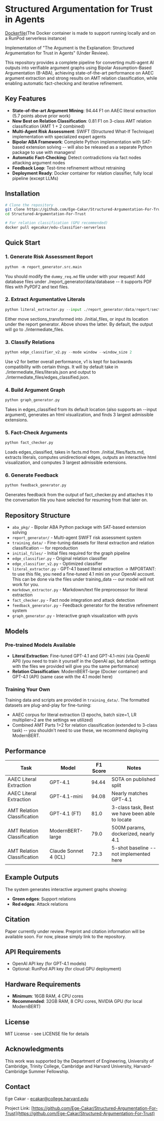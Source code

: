 # Structured Argumentation for Trust in Agents

[Dockerfile](https://hub.docker.com/r/egecakar/edu-classifier-serverless)(The Docker container is made to support running locally and on a RunPod serverless instance)

Implementation of "The Argument is the Explanation: Structured Argumentation for Trust in Agents" (Under Review).

This repository provides a complete pipeline for converting multi-agent AI outputs into verifiable argument graphs using Bipolar Assumption-Based Argumentation (B-ABA), achieving state-of-the-art performance on AAEC argument extraction and strong results on AMT relation classification, while enabling automatic fact-checking and iterative refinement.

## Key Features

- **State-of-the-art Argument Mining**: 94.44 F1 on AAEC literal extraction (5.7 points above prior work)
- **New Best on Relation Classification**: 0.81 F1 on 3-class AMT relation classification (AMT 1 + 2 combined)
- **Multi-Agent Risk Assessment**: SWIFT (Structured What-If Technique) implementation with specialized expert agents
- **Bipolar ABA Framework**: Complete Python implementation with SAT-based extension solving -- will also be released as a separate Python package to use with managers!
- **Automatic Fact-Checking**: Detect contradictions via fact nodes attacking argument nodes
- **Feedback Loop**: Test-time refinement without retraining
- **Deployment Ready**: Docker container for relation classifier, fully local pipeline (except LLMs)

## Installation

```bash
# Clone the repository
git clone https://github.com/Ege-Cakar/Structured-Argumentation-For-Trust.git
cd Structured-Argumentation-For-Trust

# For relation classification (GPU recommended)
docker pull egecakar/edu-classifier-serverless
```

## Quick Start

### 1. Generate Risk Assessment Report
```python
python -m report_generator.src.main
```
You should modify the `dummy_req.md` file under with your request! Add database files under ./report_generator/data/database -- it supports PDF files with PyPDF2 and text files.

### 2. Extract Argumentative Literals
```python
python literal_extractor.py --input ./report_generator/data/report/sections_transformed.json
```
Either move sections_transformed into ./initial_files, or input its location under the report generator. Above shows the latter. By default, the output will go to ./intermediate_files.

### 3. Classify Relations
```python
python edge_classifier_v2.py --mode window --window_size 2
```
Use v2 for better overall performance, v1 is kept for backwards compatibility with certain things. It will by default take in ./intermediate_files/literals.json and output to ./intermediate_files/edges_classified.json.

### 4. Build Argument Graph
```python
python graph_generator.py 
```
Takes in edges_classified from its default location (also supports an --input argument), generates an html visualization, and finds 3 largest admissible extensions.

### 5. Fact-Check Arguments
```python
python fact_checker.py
```

Loads edges_classified, takes in facts.md from ./initial_files/facts.md, extracts literals, computes unidirectional edges, outputs an interactive html visualization, and computes 3 largest admissible extensions.

### 6. Generate Feedback
```python
python feedback_generator.py 
```
Generates feedback from the output of fact_checker.py and attaches it to the conversation file you have selected for resuming from that later on.

## Repository Structure

- `aba_pkg/` - Bipolar ABA Python package with SAT-based extension solving
- `report_generator/` - Multi-agent SWIFT risk assessment system
- `training_data/` - Fine-tuning datasets for literal extraction and relation classification -- for reproduction
- `initial_files/` - Initial files required for the graph pipeline
- `edge_classifier.py` - Original relation classifier
- `edge_classifier_v2.py` - Optimized classifier 
- `literal_extractor.py` - GPT-4.1 based literal extraction -> IMPORTANT: to use this file, you need a fine-tuned 4.1 mini on your OpenAI account. This can be done via the files under training_data -- our model will not work for you.
- `markdown_extractor.py` - Markdown/text file preprocessor for literal extraction
- `fact_checker.py` - Fact node integration and attack detection
- `feedback_generator.py` - Feedback generator for the iterative refinement system
- `graph_generator.py` - Interactive graph visualization with pyvis

## Models

### Pre-trained Models Available
- **Literal Extraction**: Fine-tuned GPT-4.1 and GPT-4.1-mini (via OpenAI API) (you need to train it yourself in the OpenAI api, but default settings with the files we provided will give you the same performance)
- **Relation Classification**: ModernBERT-large (Docker container) and GPT-4.1 (API) (same case with the 4.1 model here)

### Training Your Own
Training data and scripts are provided in `training_data/`. The formatted datasets are plug-and-play for fine-tuning:
- AAEC corpus for literal extraction (3 epochs, batch size=1, LR multiplier=2 are the settings we utilized)
- Combined AMT Parts 1+2 for relation classification (extended to 3-class task) -- you shouldn't need to use these, we recommend deploying ModernBERT. 

## Performance

| Task | Model | F1 Score | Notes |
|------|-------|----------|-------|
| AAEC Literal Extraction | GPT-4.1 | 94.44 | SOTA on published split |
| AAEC Literal Extraction | GPT-4.1-mini | 94.08 | Nearly matches GPT-4.1 |
| AMT Relation Classification | GPT-4.1 (FT) | 81.0 | 3-class task, Best we have been able to locate |
| AMT Relation Classification | ModernBERT-large | 79.0 | 500M params, dockerized, nearly 4.1|
| AMT Relation Classification | Claude Sonnet 4 (ICL) | 72.3 | 5-shot baseline  -- not implemented here|

## Example Outputs

The system generates interactive argument graphs showing:
- **Green edges**: Support relations
- **Red edges**: Attack relations  

## Citation

Paper currently under review. Preprint and citation information will be available soon. For now, please simply link to the repository. 

<!-- If you use this code in your research, please cite:

```bibtex
@inproceedings{cakar2026argument,
  title={The Argument is the Explanation: Structured Argumentation for Trust in Agents},
  author={Cakar, Ege and Kristensson, Per Ola},
  booktitle={Innovative Applications of Artificial Intelligence (IAAI)},
  year={2026}
}
``` -->

## API Requirements

- OpenAI API key (for GPT-4.1 models)
- Optional: RunPod API key (for cloud GPU deployment)

## Hardware Requirements

- **Minimum**: 16GB RAM, 4 CPU cores
- **Recommended**: 32GB RAM, 8 CPU cores, NVIDIA GPU (for local ModernBERT)

## License

MIT License - see LICENSE file for details

## Acknowledgments

This work was supported by the Department of Engineering, University of Cambridge, Trinity College, Cambridge and Harvard University, Harvard-Cambridge Summer Fellowship.

## Contact

Ege Cakar - ecakar@college.harvard.edu

Project Link: [https://github.com/Ege-Cakar/Structured-Argumentation-For-Trust](https://github.com/Ege-Cakar/Structured-Argumentation-For-Trust)
